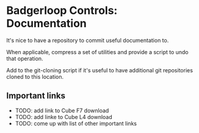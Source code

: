 # Badgerloop Controls: Documentation

It's nice to have a repository to commit useful documentation to.

When applicable, compress a set of utilities and provide a script to
undo that operation.

Add to the git-cloning script if it's useful to have additional git
repositories cloned to this location.

## Important links

* TODO: add link to Cube F7 download
* TODO: add linke to Cube L4 download
* TODO: come up with list of other important links
